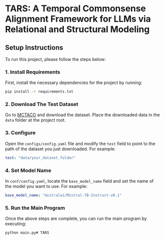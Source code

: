 # TARS: A Temporal Commonsense Alignment Framework for LLMs via Relational and Structural Modeling
## Setup Instructions

To run this project, please follow the steps below:
### 1. Install Requirements

First, install the necessary dependencies for the project by running:
```bash
pip install -r requirements.txt
```
### 2. Download The Test Dataset

Go to [MCTACO](https://github.com/CogComp/MCTACO/tree/master) and download the dataset. Place the downloaded data in the `data` folder at the project root.

### 3. Configure

Open the `configs/config.yaml` file and modify the `test` field to point to the path of the dataset you just downloaded. For example:

```yaml
test: "data/your_dataset_folder"
```
### 4. Set Model Name

In `conf/config.yaml`, locate the `base_model_name` field and set the name of the model you want to use. For example:

```yaml
base_model_name: "mistralai/Mistral-7B-Instruct-v0.1"
```
### 5. Run the Main Program

Once the above steps are complete, you can run the main program by executing:

```bash
python main.py# TARS
